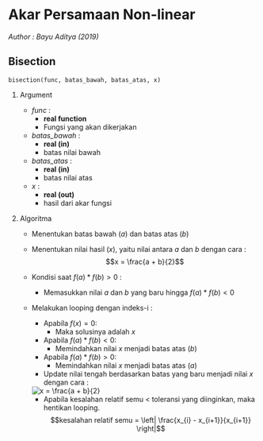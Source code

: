 # Akar Persamaan Non-linear
*Author : Bayu Aditya (2019)*

## Bisection
```
bisection(func, batas_bawah, batas_atas, x)
```
1. Argument
    - *func* : 
        - **real function**
        - Fungsi yang akan dikerjakan
    - *batas_bawah* : 
        - **real (in)**
        - batas nilai bawah 
    - *batas_atas* : 
        - **real (in)**
        - batas nilai atas
    - *x* : 
        - **real (out)**
        - hasil dari akar fungsi

2. Algoritma
    - Menentukan batas bawah ($a$) dan batas atas ($b$)
    - Menentukan nilai hasil ($x$), yaitu nilai antara $a$ dan $b$ dengan cara :
        $$x = \frac{a + b}{2}$$
    - Kondisi saat $f(a) * f(b) > 0$ :
        - Memasukkan nilai $a$ dan $b$ yang baru hingga $f(a) * f(b) < 0$
    - Melakukan looping dengan indeks-i :
        - Apabila $f(x) = 0$:
            - Maka solusinya adalah $x$
        - Apabila $f(a) * f(b) < 0$:
            - Memindahkan nilai $x$ menjadi batas atas ($b$)
        - Apabila $f(a) * f(b) > 0$:
            - Memindahkan nilai $x$ menjadi batas atas ($a$)
        - Update nilai tengah berdasarkan batas yang baru menjadi nilai $x$ dengan cara :
        
        <img src="https://latex.codecogs.com/gif.latex?x&space;=&space;\frac{a&space;&plus;&space;b}{2}" title="x = \frac{a + b}{2}" />
        
        - Apabila kesalahan relatif semu < toleransi yang diinginkan, maka hentikan looping.
            $$kesalahan relatif semu = \left| \frac{x_{i} - x_{i+1}}{x_{i+1}} \right|$$

